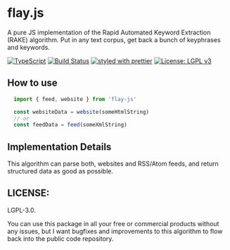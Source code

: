 # flay.js

A pure JS implementation of the Rapid Automated Keyword Extraction (RAKE) algorithm. Put in any text corpus, get back a bunch of keyphrases and keywords.

[![TypeScript](https://badges.frapsoft.com/typescript/code/typescript.svg?v=101)](https://github.com/ellerbrock/typescript-badges/)
[![Build Status](https://travis-ci.org/Anonyfox/flay-js.svg?branch=master)](https://travis-ci.org/Anonyfox/flay-js)
[![styled with prettier](https://img.shields.io/badge/styled_with-prettier-ff69b4.svg)](https://github.com/prettier/prettier)
[![License: LGPL v3](https://img.shields.io/badge/License-LGPL%20v3-blue.svg)](http://www.gnu.org/licenses/lgpl-3.0)

## How to use

````javascript
  import { feed, website } from 'flay-js'

  const websiteData = website(someHtmlString)
  // or
  const feedData = feed(someXmlString)
````

## Implementation Details

This algorithm can parse both, websites and RSS/Atom feeds, and return
structured data as good as possible.

## LICENSE:

LGPL-3.0.

You can use this package in all your free or commercial products without any issues, but I want bugfixes and improvements to this algorithm to flow back into the public code repository.